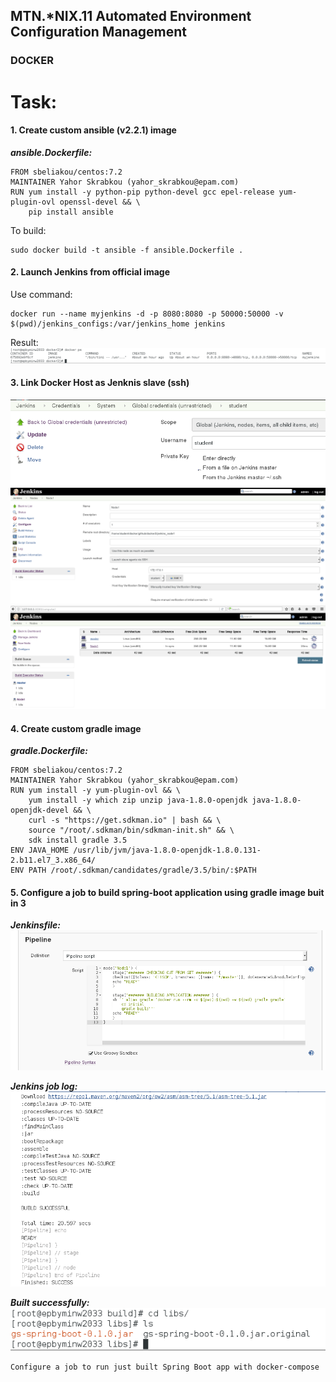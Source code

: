 MTN.*NIX.11 Automated Environment Configuration Management
----

### DOCKER
# Task:

#### 1. Create custom ansible (v2.2.1) image

<i><b>ansible.Dockerfile:</b></i>
```ansible.Dockerfile
FROM sbeliakou/centos:7.2
MAINTAINER Yahor Skrabkou (yahor_skrabkou@epam.com)
RUN yum install -y python-pip python-devel gcc epel-release yum-plugin-ovl openssl-devel && \
    pip install ansible
```

To build:
```build
sudo docker build -t ansible -f ansible.Dockerfile .
```

#### 2.  Launch Jenkins from official image
Use command:
```jenkins.command
docker run --name myjenkins -d -p 8080:8080 -p 50000:50000 -v $(pwd)/jenkins_configs:/var/jenkins_home jenkins
```
Result:
<img src=pic/jenkins_result.png />

#### 3.  Link Docker Host as Jenknis slave (ssh)
<img src=pic/3.png />
<img src=pic/4.png />
<img src=pic/5.png />


#### 4.  Create custom gradle image
<i><b>gradle.Dockerfile:</b></i>
```gradle.Dockerfile
FROM sbeliakou/centos:7.2
MAINTAINER Yahor Skrabkou (yahor_skrabkou@epam.com)
RUN yum install -y yum-plugin-ovl && \
    yum install -y which zip unzip java-1.8.0-openjdk java-1.8.0-openjdk-devel && \
    curl -s "https://get.sdkman.io" | bash && \ 
    source "/root/.sdkman/bin/sdkman-init.sh" && \
    sdk install gradle 3.5
ENV JAVA_HOME /usr/lib/jvm/java-1.8.0-openjdk-1.8.0.131-2.b11.el7_3.x86_64/
ENV PATH /root/.sdkman/candidates/gradle/3.5/bin/:$PATH
```

#### 5.  Configure a job to build spring-boot application using gradle image buit in 3
<i><b>Jenkinsfile:</b></i>
<img src=pic/6.png />

<i><b>Jenkins job log:</b></i>
<img src=pic/7.png />

<i><b>Built successfully:</b></i>
<img src=pic/8.png />



    
    
    
    

    
    
    Configure a job to run just built Spring Boot app with docker-compose


